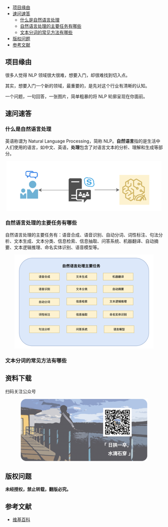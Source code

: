* [项目缘由](#项目缘由)
* [速问速答](#速问速答)
    * [什么是自然语言处理](#什么是自然语言处理)
    * [自然语言处理的主要任务有哪些](#自然语言处理的主要任务有哪些)
    * [文本分词的常见方法有哪些](#文本分词的常见方法有哪些)
* [版权问题](#版权问题)
* [参考文献](#参考文献)

## 项目缘由

很多人觉得 NLP 领域很大很难，想要入门，却很难找到切入点。

其实，想要入门一个新的领域，最重要的，是先对这个行业有清晰的认知。

一个问题，一句回答，一张图片，简单粗暴的将 NLP 轮廓呈现在你面前。

## 速问速答

### 什么是自然语言处理

英语称谓为 Natural Language Processing，简称 NLP。**自然语言**指的是生活中人们使用的语言，如中文、英语，**处理**包含了对语言文本的分析、理解和生成等部分。

<div align="center"><img src="images/001.png" height="160"></div>

### 自然语言处理的主要任务有哪些

自然语言处理的主要任务有：语音合成、语音识别、自动分词、词性标注、句法分析、文本生成、文本分类、信息检索、信息抽取、问答系统、机器翻译、自动摘要、文本逻辑推理、命名实体识别、语音模型等。

<div align="center"><img src="images/002.png" height="300"></div>

### 文本分词的常见方法有哪些



## 资料下载

扫码关注公众号

<div align="center"><img src="images/gongzhonghao.png" height="200"></div>


## 版权问题

**未经授权，禁止转载，翻版必究。**


## 参考文献

- [维基百科](https://zh.wikipedia.org/wiki/%E8%87%AA%E7%84%B6%E8%AF%AD%E8%A8%80%E5%A4%84%E7%90%86)
